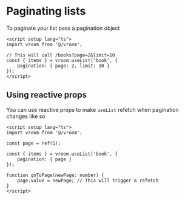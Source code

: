 # Paginating lists
To paginate your list pass a pagination object
```vue
<script setup lang="ts">
import vroom from '@/vroom';

// This will call /books?page=2&limit=10
const { items } = vroom.useList('book', {
    pagination: { page: 2, limit: 10 }
});
</script>
```

## Using reactive props
You can use reactive props to make `useList` refetch when pagination changes like so

```vue
<script setup lang="ts">
import vroom from '@/vroom';

const page = ref(1);

const { items } = vroom.useList('book', {
    pagination: { page }
});

function goToPage(newPage: number) {
    page.value = newPage; // This will trigger a refetch
}
</script>
```